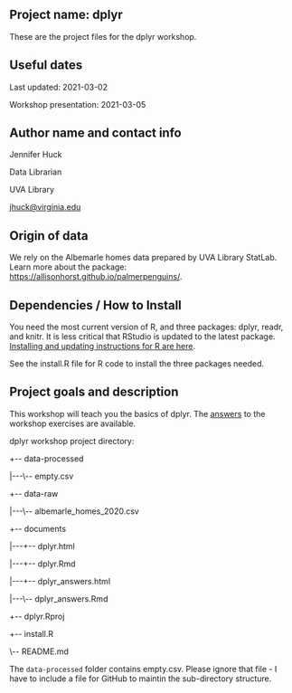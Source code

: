 ## Project name: dplyr

These are the project files for the dplyr workshop.

## Useful dates 

Last updated: 2021-03-02

Workshop presentation: 2021-03-05

## Author name and contact info

Jennifer Huck

Data Librarian

UVA Library

jhuck@virginia.edu

## Origin of data

We rely on the Albemarle homes data prepared by UVA Library StatLab. Learn more about the package: https://allisonhorst.github.io/palmerpenguins/. 

## Dependencies / How to Install

You need the most current version of R, and three packages: dplyr, readr, and knitr.  It is less critical that RStudio is updated to the latest package. [Installing and updating instructions for R are here](https://uvastatlab.github.io/phdplus2021/installR). 

See the install.R file for R code to install the three packages needed.

## Project goals and description 

This workshop will teach you the basics of dplyr.  The [answers](https://jennhuck.github.io/workshops/dplyr_with_answers.html) to the workshop exercises are available.

dplyr workshop project directory:

+-- data-processed

|---\\-- empty.csv

+-- data-raw

|---\\-- albemarle_homes_2020.csv

+-- documents

|---+-- dplyr.html

|---+-- dplyr.Rmd

|---+-- dplyr_answers.html

|---\\-- dplyr_answers.Rmd

+-- dplyr.Rproj

+-- install.R

\\-- README.md


The `data-processed` folder contains empty.csv.  Please ignore that file - I have to include a file for GitHub to maintin the sub-directory structure.  

